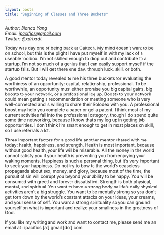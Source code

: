 ```yaml
---
layout: posts
title: "Beginning of Classes and Three Buckets"
---
```

*Author: Bianca Yang*<br>
*Email: ipacifics@gmail.com*<br>
*Twitter: @xdrtxrdt*<br>

Today was day one of being back at Caltech. My mind doesn’t want to be on school, but this is the plight I have put myself in with my lack of a useable toolbox. I’m not skilled enough to drop out and contribute to a startup. I’m not so much of a genius that I can easily support myself if the startup fails. But I will get there one day, through luck, skill, or both. 

A good mentor today revealed to me his three buckets for evaluating the worthiness of an opportunity: capital, relationship, professional. To be worthwhile, an opportunity must either promise you big capital gains, big boosts to your network, or a professional leg up. Boosts to your network could mean getting a recommendation or meeting someone who is very well-connected and is willing to share their Rolodex with you. A professional boost may help you complete a paper or get a patent. I think most of my current activities fall into the professional category, though I do spend quite some time networking, because I know that’s my leg up in getting job opportunities. I don’t think I’m smart enough to get in most places on skill, so I use referrals a lot.

Three important factors for a good life another mentor shared with me today: health, happiness, and strength. Health is most important, because without good health, your life will be miserable. All the money in the world cannot satisfy you if your health is preventing you from enjoying your waking moments. Happiness is such a personal thing, but it’s very important to seek your happiness. Do not try to bow to the world’s ceaseless propaganda about sex, money, and glory, because most of the time, the pursuit of sin will corrupt you beyond your ability to be happy. You will be consumed with greed and forever dissatisfied. Strength is both physical, mental, and spiritual. You want to have a strong body so life’s daily physical activities aren’t a big struggle. You want to be mentally strong so you don’t get torn down by the world’s constant attacks on your ideas, your dreams, and your sense of self. You want a strong spirituality so you can ground yourself on what is important and realize your smallness in the greatness of God. 

If you like my writing and work and want to contact me, please send me an email at : ipacifics [at] gmail [dot] com
